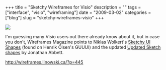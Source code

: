 +++
title = "Sketchy Wireframes for Visio"
description = ""
tags = ["interface", "visio", "wireframing"]
date = "2009-03-02"
categories = ["blog"]
slug = "sketchy-wireframes-visio"
+++



  <div class="notebook-screenshot"><a href="http://wireframes.linowski.ca/?p=445"><img src="//konigi.com/media/bluga/wt49abea9050324.jpg"/></a></div><p>I'm guessing many Visio users out there already know about it, but in case you don't, Wireframes Magazine points to Niklas Wolkert's <a href="http://www.guuui.com/issues/02_07.php">Sketchy UI Shapes</a>  (found on Henrik Olsen's GUUUI) and the updated <a href="http://www.abbett.org/2008/05/27/updated-sketch-gui-shapes-for-visio/">Updated Sketch shapes</a> by Jonathan Abbett. </p>
    
  <a href="http://wireframes.linowski.ca/?p=445">http://wireframes.linowski.ca/?p=445</a>

